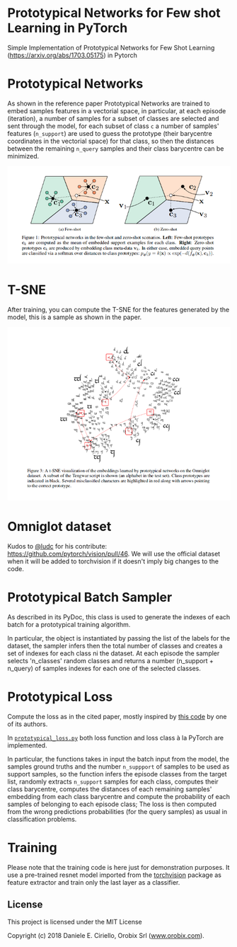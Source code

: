 # Prototypical Networks for Few shot Learning in PyTorch
Simple Implementation of Prototypical Networks for Few Shot Learning (https://arxiv.org/abs/1703.05175) in Pytorch

# Prototypical Networks

As shown in the reference paper Prototypical Networks are trained to embed samples features in a vectorial space, in particular, at each episode (iteration), a number of samples for a subset of classes are selected and sent through the model, for each subset of class `c` a number of samples' features (`n_support`) are used to guess the prototype (their barycentre coordinates in the vectorial space) for that class, so then the distances between the remaining `n_query` samples and their class barycentre can be minimized.

![Prototypical Networks](doc/imgs/proto-1.png)

# T-SNE 

After training, you can compute the T-SNE for the features generated by the model, this is a sample as shown in the paper.

![Reference Paper T-SNE](doc/imgs/proto-2.png)

# Omniglot dataset

Kudos to [@ludc](https://github.com/ludc) for his contribute: https://github.com/pytorch/vision/pull/46.
We will use the official dataset when it will be added to torchvision if it doesn't imply big changes to the code.

# Prototypical Batch Sampler

As described in its PyDoc, this class is used to generate the indexes of each batch for a prototypical training algorithm.

In particular, the object is instantiated by passing the list of the labels for the dataset, the sampler infers then the total number of classes and creates a set of indexes for each class ni the dataset. At each episode the sampler selects 'n_classes' random classes and returns a number (n_support + n_query) of samples indexes for each one of the selected classes.

# Prototypical Loss

Compute the loss as in the cited paper, mostly inspired by [this code](https://github.com/jakesnell/prototypical-networks/blob/master/protonets/models/few_shot.py) by one of its authors.

In [`prototypical_loss.py`](src/prototypical_loss.py) both loss function and loss class à la PyTorch are implemented. 

In particular, the functions takes in input the batch input from the model, the samples ground truths and the number `n_suppport` of samples to be used as support samples, so the function infers the episode classes from the target list, randomly extracts `n_support` samples for each class, computes their class barycentre, computes the distances of each remaining samples' embedding from each class barycentre and compute the probability of each samples of belonging to each episode class; The loss is then computed from the wrong predictions probabilities (for the query samples) as usual in classification problems.

# Training

Please note that the training code is here just for demonstration purposes. It use a pre-trained resnet model imported from the [torchvision](https://github.com/pytorch/vision/tree/master/torchvision) package as feature extractor and train only the last layer as a classifier.


## License

This project is licensed under the MIT License

Copyright (c) 2018 Daniele E. Ciriello, Orobix Srl (www.orobix.com).
